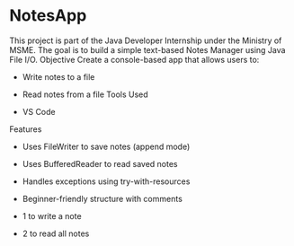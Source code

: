 # NotesApp
This project is part of the Java Developer Internship under the Ministry of MSME. The goal is to build a simple text-based Notes Manager using Java File I/O.
 Objective
Create a console-based app that allows users to:
-  Write notes to a file
-  Read notes from a file
  Tools Used

- VS Code


Features
- Uses FileWriter to save notes (append mode)
- Uses BufferedReader to read saved notes
- Handles exceptions using try-with-resources
- Beginner-friendly structure with comments


- 1 to write a note
- 2 to read all notes



